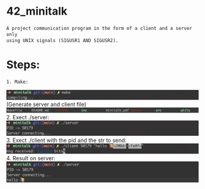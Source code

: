 # 42_minitalk

	A project communication program in the form of a client and a server only 
	using UNIX signals (SIGUSR1 AND SIGUSR2).

# Steps:

	1. Make:
![](/img/make.png?raw=true "shot1")
	(Generate server and client file)
![](/img/serverclient.png?raw=true "shot1")
    2. Exect ./server: <br />
![](/img/serverpid.png?raw=true "shot1")
    3. Exect ./client with the pid and the str to send:
![](/img/clientpid.png?raw=true "shot2")
	4. Result on server:
![](/img/finalserver.png?raw=true "shot2")

